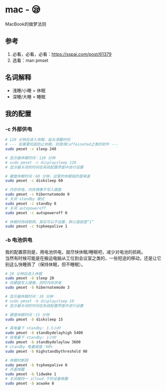 # mac - 😪
MacBook的做梦法则

## 参考
1. 必看，必看，必看：https://sspai.com/post/61379
2. 选看：man pmset

## 名词解释
* 浅睡/小睡 = 休眠
* 深睡/大睡 = 睡眠

## 我的配置
### -c 外部供电
```sh
# 120 分钟后进入休眠，延长清醒时间
# --- 如果要彻底防止休眠，则使用Caffeinated之类的软件 ---
sudo pmset -c sleep 240

# 显示器休眠时间：120 分钟
# sudo pmset -c displaysleep 120
# 显示器关闭的时间在系统配置界面中进行设置

# 硬盘休眠时间：60 分钟，这里的休眠指的是降速
sudo pmset -c disksleep 60

# 内存供电，内存镜像不写入硬盘
sudo pmset -c hibernatemode 0
# 关闭 standby 模式
sudo pmset -c standby 0
# 关闭 autopoweroff
sudo pmset -c autopoweroff 0

# 休眠时持续联网，其实可以不设置，默认值就是“1”
sudo pmset -c tcpkeepalive 1
```

### -b 电池供电
我的配置原则是，用电池供电，就尽快休眠/睡眠吧，减少对电池的损耗。  
当然有时候可能是在搬运电脑从工位到会议室之类的，一些短途的移动，还是让它别这么快睡熟了（保持休眠，但不睡眠）。

```sh
# 20 分钟后进入休眠
sudo pmset -b sleep 20
# 向硬盘写入镜像，同时内存供电
sudo pmset -b hibernatemode 3

# 显示器休眠时间：10 分钟
# sudo pmset -b displaysleep 10
# 显示器关闭的时间在系统配置界面中进行设置

# 硬盘休眠时间：15 分钟
sudo pmset -b disksleep 15

# 高电量下 standby: 1.5小时
sudo pmset -b standbydelayhigh 5400
# 低电量下 standby: 1小时
sudo pmset -b standbydelaylow 3600
# standby 电量阈值：90%
sudo pmset -b highstandbythreshold 90

# 休眠时断网
sudo pmset -b tcpkeepalive 0
# 开盖唤醒
sudo pmset -b lidwake 1
# 关闭被同一 iCloud 下的设备唤醒
sudo pmset -b acwake 0
```